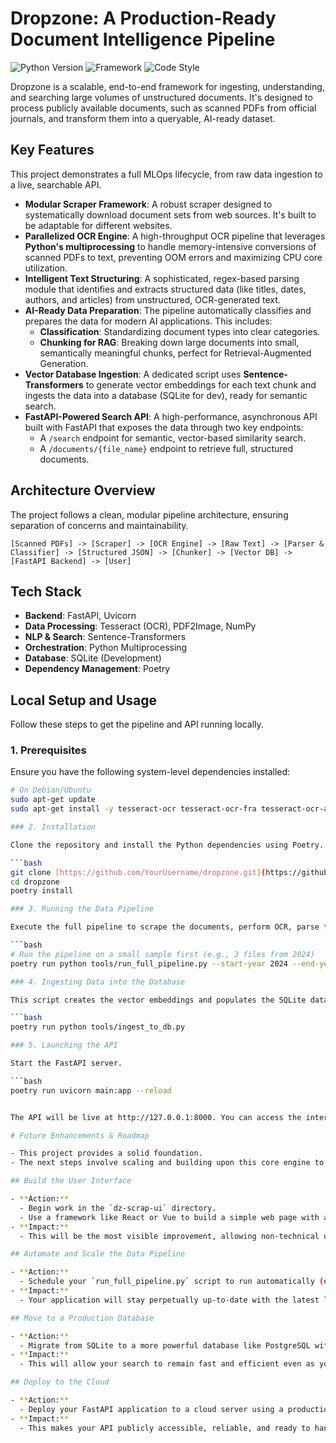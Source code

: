 # Dropzone: A Production-Ready Document Intelligence Pipeline

![Python Version](https://img.shields.io/badge/python-3.9%2B-blue)
![Framework](https://img.shields.io/badge/Framework-FastAPI-green)
![Code Style](https://img.shields.io/badge/code%20style-black-000000.svg)

Dropzone is a scalable, end-to-end framework for ingesting, understanding, and searching large volumes of unstructured documents. It's designed to process publicly available documents, such as scanned PDFs from official journals, and transform them into a queryable, AI-ready dataset.

## Key Features

This project demonstrates a full MLOps lifecycle, from raw data ingestion to a live, searchable API.

* **Modular Scraper Framework**: A robust scraper designed to systematically download document sets from web sources. It's built to be adaptable for different websites.
* **Parallelized OCR Engine**: A high-throughput OCR pipeline that leverages **Python's multiprocessing** to handle memory-intensive conversions of scanned PDFs to text, preventing OOM errors and maximizing CPU core utilization.
* **Intelligent Text Structuring**: A sophisticated, regex-based parsing module that identifies and extracts structured data (like titles, dates, authors, and articles) from unstructured, OCR-generated text.
* **AI-Ready Data Preparation**: The pipeline automatically classifies and prepares the data for modern AI applications. This includes:
    * **Classification**: Standardizing document types into clear categories.
    * **Chunking for RAG**: Breaking down large documents into small, semantically meaningful chunks, perfect for Retrieval-Augmented Generation.
* **Vector Database Ingestion**: A dedicated script uses **Sentence-Transformers** to generate vector embeddings for each text chunk and ingests the data into a database (SQLite for dev), ready for semantic search.
* **FastAPI-Powered Search API**: A high-performance, asynchronous API built with FastAPI that exposes the data through two key endpoints:
    * A `/search` endpoint for semantic, vector-based similarity search.
    * A `/documents/{file_name}` endpoint to retrieve full, structured documents.

## Architecture Overview

The project follows a clean, modular pipeline architecture, ensuring separation of concerns and maintainability.

`[Scanned PDFs] -> [Scraper] -> [OCR Engine] -> [Raw Text] -> [Parser & Classifier] -> [Structured JSON] -> [Chunker] -> [Vector DB] -> [FastAPI Backend] -> [User]`

## Tech Stack

* **Backend**: FastAPI, Uvicorn
* **Data Processing**: Tesseract (OCR), PDF2Image, NumPy
* **NLP & Search**: Sentence-Transformers
* **Orchestration**: Python Multiprocessing
* **Database**: SQLite (Development)
* **Dependency Management**: Poetry

## Local Setup and Usage

Follow these steps to get the pipeline and API running locally.

### 1. Prerequisites

Ensure you have the following system-level dependencies installed:

```bash
# On Debian/Ubuntu
sudo apt-get update
sudo apt-get install -y tesseract-ocr tesseract-ocr-fra tesseract-ocr-ara poppler-utils

### 2. Installation

Clone the repository and install the Python dependencies using Poetry.

```bash
git clone [https://github.com/YourUsername/dropzone.git](https://github.com/YourUsername/dropzone.git)
cd dropzone
poetry install

### 3. Running the Data Pipeline

Execute the full pipeline to scrape the documents, perform OCR, parse them, and prepare the data for the database.

```bash
# Run the pipeline on a small sample first (e.g., 3 files from 2024)
poetry run python tools/run_full_pipeline.py --start-year 2024 --end-year 2024 --limit 3

### 4. Ingesting Data into the Database

This script creates the vector embeddings and populates the SQLite database.

```bash
poetry run python tools/ingest_to_db.py

### 5. Launching the API

Start the FastAPI server.

```bash 
poetry run uvicorn main:app --reload


The API will be live at http://127.0.0.1:8000. You can access the interactive documentation at http://127.0.0.1:8000/docs.

# Future Enhancements & Roadmap

- This project provides a solid foundation.
- The next steps involve scaling and building upon this core engine to create a full-featured, production-ready application.

## Build the User Interface

- **Action:**
  - Begin work in the `dz-scrap-ui` directory.
  - Use a framework like React or Vue to build a simple web page with a search bar and a results area.
- **Impact:**
  - This will be the most visible improvement, allowing non-technical users to interact with your powerful backend.

## Automate and Scale the Data Pipeline

- **Action:**
  - Schedule your `run_full_pipeline.py` script to run automatically (e.g., daily using a cron job).
- **Impact:**
  - Your application will stay perpetually up-to-date with the latest laws without any manual effort.

## Move to a Production Database

- **Action:**
  - Migrate from SQLite to a more powerful database like PostgreSQL with the `pgvector` extension.
- **Impact:**
  - This will allow your search to remain fast and efficient even as you scale to hundreds of thousands or millions of legal documents.

## Deploy to the Cloud

- **Action:**
  - Deploy your FastAPI application to a cloud server using a production-ready setup (e.g., Gunicorn with Nginx).
- **Impact:**
  - This makes your API publicly accessible, reliable, and ready to handle multiple simultaneous users.

